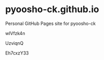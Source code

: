 # pyoosho-ck.github.io
Personal GitHub Pages site for pyoosho-ck




























































wIVfzk4n


UzviqnQ

Eh7cxzY33
